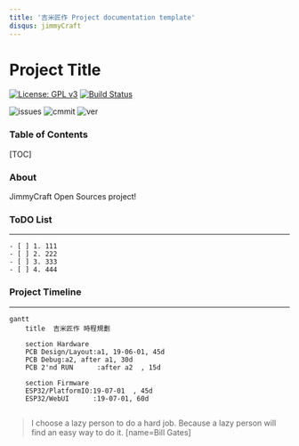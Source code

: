 ```yaml
---
title: '吉米匠作 Project documentation template'
disqus: jimmyCraft
---
```


Project Title
===
 [![License: GPL v3](https://img.shields.io/badge/License-GPLv3-blue.svg)](https://www.gnu.org/licenses/gpl-3.0)        [![Build Status](https://travis-ci.com/jmysu/R3Esp32Grbl.svg?branch=master)](https://travis-ci.com/jmysu/R3Esp32Grbl)

![issues](https://img.shields.io/github/issues/:user/:repo.svg) ![cmmit](https://img.shields.io/github/last-commit/:user/:repo.svg) ![ver](https://img.shields.io/github/manifest-json/v/:user/:repo.svg)
 
### Table of Contents

[TOC]

### About

JimmyCraft Open Sources project!



### ToDO List
---
```
- [ ] 1. 111
- [ ] 2. 222
- [ ] 3. 333
- [ ] 4. 444
```


### Project Timeline
---
```mermaid
gantt
    title  吉米匠作 時程規劃

    section Hardware
    PCB Design/Layout:a1, 19-06-01, 45d
    PCB Debug:a2, after a1, 30d
    PCB 2'nd RUN      :after a2  , 15d
    
    section Firmware
    ESP32/PlatformIO:19-07-01  , 45d
    ESP32/WebUI      :19-07-01, 60d
```
```Read more about mermaid here: http://knsv.github.io/mermaid/
```
> I choose a lazy person to do a hard job. Because a lazy person will find an easy way to do it. [name=Bill Gates]


